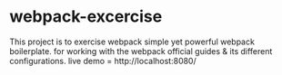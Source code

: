 # webpack-excercise
This project is to exercise webpack simple yet powerful webpack boilerplate. for working with the webpack official guides  &amp; its different configurations.
live demo = http://localhost:8080/
